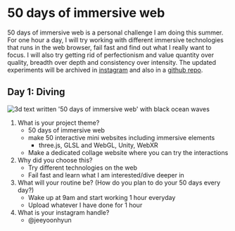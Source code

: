 # 50 days of immersive web

50 days of immersive web is a personal challenge I am doing this summer. 
For one hour a day, I will try working with different immersive technologies that runs in the web browser, fail fast and find out what I really want to focus. 
I will also try getting rid of perfectionism and value quantity over quality, breadth over depth and consistency over intensity. 
The updated experiments will be archived in [instagram](https://www.instagram.com/jeeyoonhyun/) and also in a [github repo](https://github.com/jeeyoonhyun/ImmersiveWeb).

## Day 1: Diving
![3d text written '50 days of immersive web' with black ocean waves](./day1/day1.gif)


1. What is your project theme?
    - 50 days of immersive web
    - make 50 interactive mini websites including immersive elements
        - three.js, GLSL and WebGL, Unity, WebXR
    - Make a dedicated collage website where you can try the interactions
2. Why did you choose this?
    - Try different technologies on the web
    - Fail fast and learn what I am interested/dive deeper in
3. What will your routine be? (How do you plan to do your 50 days every day?)
    - Wake up at 9am and start working 1 hour everyday
    - Upload whatever I have done for 1 hour
4. What is your instagram handle?
    - @jeeyoonhyun